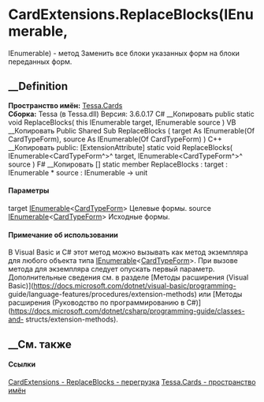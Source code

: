 # CardExtensions.ReplaceBlocks(IEnumerable<CardTypeForm>,
IEnumerable<CardTypeForm>) - метод
Заменить все блоки указанных форм на блоки переданных форм.
## __Definition
 **Пространство имён:** [Tessa.Cards](N_Tessa_Cards.htm)  
 **Сборка:** Tessa (в Tessa.dll) Версия: 3.6.0.17
C# __Копировать
     public static void ReplaceBlocks(
    	this IEnumerable<CardTypeForm> target,
    	IEnumerable<CardTypeForm> source
    )
VB __Копировать
    <ExtensionAttribute>
    Public Shared Sub ReplaceBlocks ( 
    	target As IEnumerable(Of CardTypeForm),
    	source As IEnumerable(Of CardTypeForm)
    )
C++ __Копировать
     public:
    [ExtensionAttribute]
    static void ReplaceBlocks(
    	IEnumerable<CardTypeForm^>^ target, 
    	IEnumerable<CardTypeForm^>^ source
    )
F# __Копировать
     [<ExtensionAttribute>]
    static member ReplaceBlocks : 
            target : IEnumerable<CardTypeForm> * 
            source : IEnumerable<CardTypeForm> -> unit 
#### Параметры
target
[IEnumerable](https://learn.microsoft.com/dotnet/api/system.collections.generic.ienumerable-1)<[CardTypeForm](T_Tessa_Cards_CardTypeForm.htm)>
    Целевые формы.
source
[IEnumerable](https://learn.microsoft.com/dotnet/api/system.collections.generic.ienumerable-1)<[CardTypeForm](T_Tessa_Cards_CardTypeForm.htm)>
    Исходные формы.
#### Примечание об использовании
В Visual Basic и C# этот метод можно вызывать как метод экземпляра для любого
объекта типа
[IEnumerable](https://learn.microsoft.com/dotnet/api/system.collections.generic.ienumerable-1)<[CardTypeForm](T_Tessa_Cards_CardTypeForm.htm)>.
При вызове метода для экземпляра следует опускать первый параметр.
Дополнительные сведения см. в разделе [Методы расширения (Visual
Basic)](https://docs.microsoft.com/dotnet/visual-basic/programming-
guide/language-features/procedures/extension-methods) или [Методы расширения
(Руководство по программированию в
C#)](https://docs.microsoft.com/dotnet/csharp/programming-guide/classes-and-
structs/extension-methods).
##  __См. также
#### Ссылки
[CardExtensions - ](T_Tessa_Cards_CardExtensions.htm)
[ReplaceBlocks -
перегрузка](Overload_Tessa_Cards_CardExtensions_ReplaceBlocks.htm)
[Tessa.Cards - пространство имён](N_Tessa_Cards.htm)
